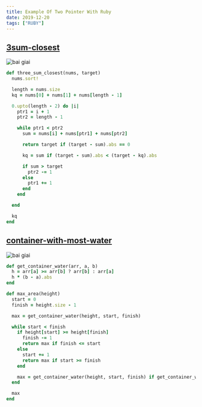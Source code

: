 ```yaml
---
title: Example Of Two Pointer With Ruby
date: 2019-12-20
tags: ["RUBY"]
---
```


## [3sum-closest](https://leetcode.com/problems/3sum-closest/submissions/)

![bai giai](/../images/3sum_2.jpeg)

```ruby
def three_sum_closest(nums, target)
  nums.sort!

  length = nums.size
  kq = nums[0] + nums[1] + nums[length - 1]

  0.upto(length - 2) do |i|
    ptr1 = i + 1
    ptr2 = length - 1

    while ptr1 < ptr2
      sum = nums[i] + nums[ptr1] + nums[ptr2]

      return target if (target - sum).abs == 0

      kq = sum if (target - sum).abs < (target - kq).abs

      if sum > target
        ptr2 -= 1
      else
        ptr1 += 1
      end
    end

  end

  kq
end
```


## [container-with-most-water](https://leetcode.com/problems/container-with-most-water/submissions/)

![bai giai](/../images/question_11.jpg)

```ruby
def get_container_water(arr, a, b)
  h = arr[a] >= arr[b] ? arr[b] : arr[a]
  h * (b - a).abs
end

def max_area(height)
  start = 0
  finish = height.size - 1

  max = get_container_water(height, start, finish)

  while start < finish
    if height[start] >= height[finish]
      finish -= 1
      return max if finish <= start
    else
      start += 1
      return max if start >= finish
    end

    max = get_container_water(height, start, finish) if get_container_water(height, start, finish) > max
  end

  max
end
```
